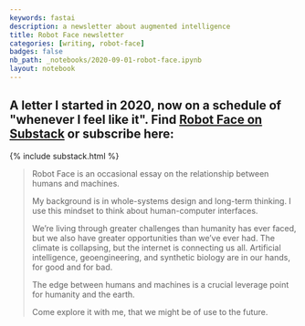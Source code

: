 ```yaml
---
keywords: fastai
description: a newsletter about augmented intelligence
title: Robot Face newsletter
categories: [writing, robot-face]
badges: false
nb_path: _notebooks/2020-09-01-robot-face.ipynb
layout: notebook
---
```


<!--
#################################################
### THIS FILE WAS AUTOGENERATED! DO NOT EDIT! ###
#################################################
# file to edit: _notebooks/2020-09-01-robot-face.ipynb
-->

<div class="container" id="notebook-container">
        
<div class="cell border-box-sizing text_cell rendered"><div class="inner_cell">
<div class="text_cell_render border-box-sizing rendered_html">
<h2 id="A-letter-I-started-in-2020,-now-on-a-schedule-of-&quot;whenever-I-feel-like-it&quot;.-Find-Robot-Face-on-Substack-or-subscribe-here:">A letter I started in 2020, now on a schedule of "whenever I feel like it". Find <a href="https://robotface.substack.com">Robot Face on Substack</a> or subscribe here:<a class="anchor-link" href="#A-letter-I-started-in-2020,-now-on-a-schedule-of-&quot;whenever-I-feel-like-it&quot;.-Find-Robot-Face-on-Substack-or-subscribe-here:"> </a></h2><p>{% include substack.html %}</p>

</div>
</div>
</div>
<div class="cell border-box-sizing text_cell rendered"><div class="inner_cell">
<div class="text_cell_render border-box-sizing rendered_html">
<blockquote><p>Robot Face is an occasional essay on the relationship between humans and machines.</p>
<p>My background is in whole-systems design and long-term thinking. I use this mindset to think about human-computer interfaces.</p>
<p>We’re living through greater challenges than humanity has ever faced, but we also have greater opportunities than we’ve ever had. The climate is collapsing, but the internet is connecting us all. Artificial intelligence, geoengineering, and synthetic biology are in our hands, for good and for bad.</p>
<p>The edge between humans and machines is a crucial leverage point for humanity and the earth.</p>
<p>Come explore it with me, that we might be of use to the future.</p>
</blockquote>

</div>
</div>
</div>
</div>
 

